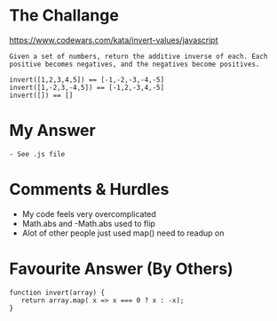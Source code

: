 # The Challange

https://www.codewars.com/kata/invert-values/javascript

```
Given a set of numbers, return the additive inverse of each. Each positive becomes negatives, and the negatives become positives.

invert([1,2,3,4,5]) == [-1,-2,-3,-4,-5]
invert([1,-2,3,-4,5]) == [-1,2,-3,4,-5]
invert([]) == []
```

# My Answer

```
- See .js file
```

# Comments & Hurdles

- My code feels very overcomplicated
- Math.abs and -Math.abs used to flip
- Alot of other people just used map() need to readup on

# Favourite Answer (By Others)

```
function invert(array) {
   return array.map( x => x === 0 ? x : -x);
}
```
